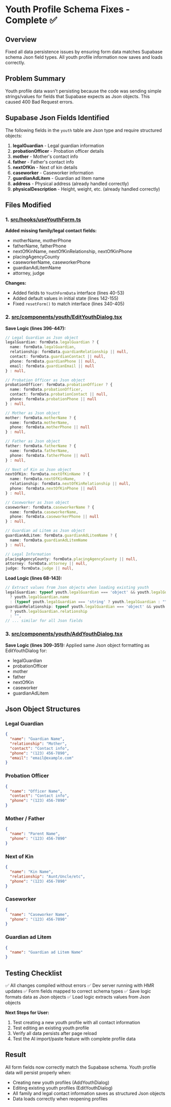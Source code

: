 # Youth Profile Schema Fixes - Complete ✅

## Overview
Fixed all data persistence issues by ensuring form data matches Supabase schema Json field types. All youth profile information now saves and loads correctly.

## Problem Summary
Youth profile data wasn't persisting because the code was sending simple strings/values for fields that Supabase expects as Json objects. This caused 400 Bad Request errors.

## Supabase Json Fields Identified
The following fields in the `youth` table are Json type and require structured objects:

1. **legalGuardian** - Legal guardian information
2. **probationOfficer** - Probation officer details
3. **mother** - Mother's contact info
4. **father** - Father's contact info
5. **nextOfKin** - Next of kin details
6. **caseworker** - Caseworker information
7. **guardianAdLitem** - Guardian ad litem name
8. **address** - Physical address (already handled correctly)
9. **physicalDescription** - Height, weight, etc. (already handled correctly)

## Files Modified

### 1. [src/hooks/useYouthForm.ts](src/hooks/useYouthForm.ts)
**Added missing family/legal contact fields:**
- motherName, motherPhone
- fatherName, fatherPhone
- nextOfKinName, nextOfKinRelationship, nextOfKinPhone
- placingAgencyCounty
- caseworkerName, caseworkerPhone
- guardianAdLitemName
- attorney, judge

**Changes:**
- Added fields to `YouthFormData` interface (lines 40-53)
- Added default values in initial state (lines 142-155)
- Fixed `resetForm()` to match interface (lines 340-405)

### 2. [src/components/youth/EditYouthDialog.tsx](src/components/youth/EditYouthDialog.tsx)
**Save Logic (lines 396-447):**
```typescript
// Legal Guardian as Json object
legalGuardian: formData.legalGuardian ? {
  name: formData.legalGuardian,
  relationship: formData.guardianRelationship || null,
  contact: formData.guardianContact || null,
  phone: formData.guardianPhone || null,
  email: formData.guardianEmail || null
} : null,

// Probation Officer as Json object
probationOfficer: formData.probationOfficer ? {
  name: formData.probationOfficer,
  contact: formData.probationContact || null,
  phone: formData.probationPhone || null
} : null,

// Mother as Json object
mother: formData.motherName ? {
  name: formData.motherName,
  phone: formData.motherPhone || null
} : null,

// Father as Json object
father: formData.fatherName ? {
  name: formData.fatherName,
  phone: formData.fatherPhone || null
} : null,

// Next of Kin as Json object
nextOfKin: formData.nextOfKinName ? {
  name: formData.nextOfKinName,
  relationship: formData.nextOfKinRelationship || null,
  phone: formData.nextOfKinPhone || null
} : null,

// Caseworker as Json object
caseworker: formData.caseworkerName ? {
  name: formData.caseworkerName,
  phone: formData.caseworkerPhone || null
} : null,

// Guardian ad Litem as Json object
guardianAdLitem: formData.guardianAdLitemName ? {
  name: formData.guardianAdLitemName
} : null,

// Legal Information
placingAgencyCounty: formData.placingAgencyCounty || null,
attorney: formData.attorney || null,
judge: formData.judge || null,
```

**Load Logic (lines 68-143):**
```typescript
// Extract values from Json objects when loading existing youth
legalGuardian: typeof youth.legalGuardian === 'object' && youth.legalGuardian?.name
  ? youth.legalGuardian.name
  : (typeof youth.legalGuardian === 'string' ? youth.legalGuardian : ""),
guardianRelationship: typeof youth.legalGuardian === 'object' && youth.legalGuardian?.relationship
  ? youth.legalGuardian.relationship
  : "",
// ... similar for all Json fields
```

### 3. [src/components/youth/AddYouthDialog.tsx](src/components/youth/AddYouthDialog.tsx)
**Save Logic (lines 309-351):**
Applied same Json object formatting as EditYouthDialog for:
- legalGuardian
- probationOfficer
- mother
- father
- nextOfKin
- caseworker
- guardianAdLitem

## Json Object Structures

### Legal Guardian
```json
{
  "name": "Guardian Name",
  "relationship": "Mother",
  "contact": "Contact info",
  "phone": "(123) 456-7890",
  "email": "email@example.com"
}
```

### Probation Officer
```json
{
  "name": "Officer Name",
  "contact": "Contact info",
  "phone": "(123) 456-7890"
}
```

### Mother / Father
```json
{
  "name": "Parent Name",
  "phone": "(123) 456-7890"
}
```

### Next of Kin
```json
{
  "name": "Kin Name",
  "relationship": "Aunt/Uncle/etc",
  "phone": "(123) 456-7890"
}
```

### Caseworker
```json
{
  "name": "Caseworker Name",
  "phone": "(123) 456-7890"
}
```

### Guardian ad Litem
```json
{
  "name": "Guardian ad Litem Name"
}
```

## Testing Checklist

✅ All changes compiled without errors
✅ Dev server running with HMR updates
✅ Form fields mapped to correct schema types
✅ Save logic formats data as Json objects
✅ Load logic extracts values from Json objects

**Next Steps for User:**
1. Test creating a new youth profile with all contact information
2. Test editing an existing youth profile
3. Verify all data persists after page reload
4. Test the AI import/paste feature with complete profile data

## Result
All form fields now correctly match the Supabase schema. Youth profile data will persist properly when:
- Creating new youth profiles (AddYouthDialog)
- Editing existing youth profiles (EditYouthDialog)
- All family and legal contact information saves as structured Json objects
- Data loads correctly when reopening profiles

